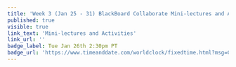 ```yaml
---
title: 'Week 3 (Jan 25 - 31) BlackBoard Collaborate Mini-lectures and Activities'
published: true
visible: true
link_text: 'Mini-lectures and Activities'
link_url: ''
badge_label: Tue Jan 26th 2:30pm PT
badge_url: 'https://www.timeanddate.com/worldclock/fixedtime.html?msg=CMPT-363+Mini-lectures+and+Activities&iso=20210126T1430&p1=256&ah=1&am=50'
---
```


